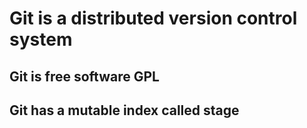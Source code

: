 # Git is a distributed version control system

## Git is free software GPL

## Git has a mutable index called stage
